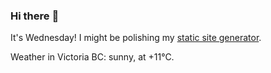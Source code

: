 ### Hi there :wave:

It's Wednesday! I might be polishing my [static site generator](https://github.com/bewuethr/pandoc-bash-blog).

Weather in Victoria BC: sunny, at +11°C.
